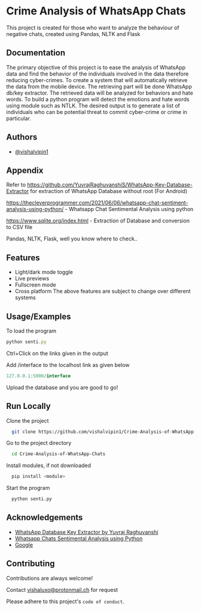 
# Crime Analysis of WhatsApp Chats

This project is created for those who want to analyze the behaviour of negative chats, created using Pandas, NLTK and Flask



## Documentation

The primary objective of this project is to ease the analysis of WhatsApp data and find the behavior of the individuals involved in the data therefore reducing cyber-crimes. To create a system that will automatically retrieve the data from the mobile device. The retrieving part will be done WhatsApp db/key extractor. The retrieved data will be analyzed for behaviors and hate words. To build a python program will detect the emotions and hate words using module such as NTLK. The desired output is to generate a list of individuals who can be potential threat to commit cyber-crime or crime in particular.


## Authors

- [@vishalvipin1](https://www.github.com/vishalvipin1)


## Appendix

Refer to https://github.com/YuvrajRaghuvanshiS/WhatsApp-Key-Database-Extractor for extraction of WhatsApp Database without root (For Android)


https://thecleverprogrammer.com/2021/06/06/whatsapp-chat-sentiment-analysis-using-python/ - Whatsapp Chat Sentimental Analysis using python

https://www.sqlite.org/index.html - Extraction of Database and conversion to CSV file

Pandas, NLTK, Flask, well you know where to check..


## Features

- Light/dark mode toggle
- Live previews
- Fullscreen mode
- Cross platform
The above features are subject to change over different systems


## Usage/Examples

To load the program
```javascript
python senti.py
```
Ctrl+Click on the links given in the output

Add /interface to the localhost link as given below
```javascript
127.0.0.1:5000/interface
```

Upload the database and you are good to go!


## Run Locally

Clone the project

```bash
  git clone https://github.com/vishalvipin1/Crime-Analysis-of-WhatsApp-Chats
```

Go to the project directory

```bash
  cd Crime-Analysis-of-WhatsApp-Chats
```

Install modules, if not downloaded

```bash
  pip install <module>
```

Start the program

```bash
  python senti.py
```


## Acknowledgements

 - [WhatsApp Database Key Extractor by Yuvraj Raghuvanshi](https://github.com/YuvrajRaghuvanshiS/WhatsApp-Key-Database-Extractor)
 - [Whatsapp Chats Sentimental Analysis using Python](https://thecleverprogrammer.com/2021/06/06/whatsapp-chat-sentiment-analysis-using-python/)
 - [Google](https://www.google.com)


## Contributing

Contributions are always welcome!

Contact vishaluxo@protonmail.ch for request

Please adhere to this project's `code of conduct`.

